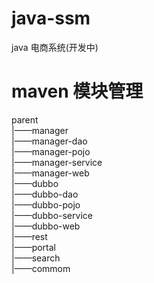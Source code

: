 # java-ssm
java 电商系统(开发中) 
# maven 模块管理
parent<br>
     |——manager<br>
          |——manager-dao<br>
          |——manager-pojo<br>
          |——manager-service<br>
          |——manager-web<br>
     |——dubbo<br>
          |——dubbo-dao<br>
          |——dubbo-pojo<br>
          |——dubbo-service <br>
          |——dubbo-web<br>
          |——rest<br>
     |——portal<br>
     |——search<br>
     |——commom<br>
